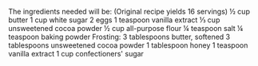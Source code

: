 The ingredients needed will be:
(Original recipe yields 16 servings)
½ cup butter
1 cup white sugar
2 eggs
1 teaspoon vanilla extract
⅓ cup unsweetened cocoa powder
½ cup all-purpose flour
¼ teaspoon salt
¼ teaspoon baking powder
Frosting:
3 tablespoons butter, softened
3 tablespoons unsweetened cocoa powder
1 tablespoon honey
1 teaspoon vanilla extract
1 cup confectioners' sugar